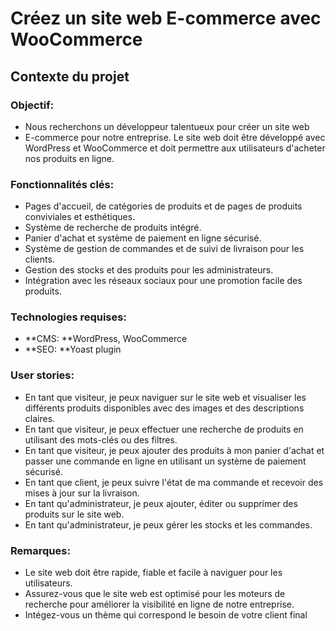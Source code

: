 # Créez un site web E-commerce avec WooCommerce
## Contexte du projet
### Objectif:

- Nous recherchons un développeur talentueux pour créer un site web
- E-commerce pour notre entreprise. Le site web doit être développé avec WordPress et WooCommerce et doit permettre aux utilisateurs d'acheter nos produits en ligne.

### Fonctionnalités clés:

- Pages d'accueil, de catégories de produits et de pages de produits conviviales et esthétiques.
- Système de recherche de produits intégré.
- Panier d'achat et système de paiement en ligne sécurisé.
- Système de gestion de commandes et de suivi de livraison pour les clients.
- Gestion des stocks et des produits pour les administrateurs.
- Intégration avec les réseaux sociaux pour une promotion facile des produits.
​
### Technologies requises:

- **CMS: **WordPress, WooCommerce
- **SEO: **Yoast plugin

### User stories:

- En tant que visiteur, je peux naviguer sur le site web et visualiser les différents produits disponibles avec des images et des descriptions claires.
- En tant que visiteur, je peux effectuer une recherche de produits en utilisant des mots-clés ou des filtres.
- En tant que visiteur, je peux ajouter des produits à mon panier d'achat et passer une commande en ligne en utilisant un système de paiement sécurisé.
- En tant que client, je peux suivre l'état de ma commande et recevoir des mises à jour sur la livraison.
- En tant qu'administrateur, je peux ajouter, éditer ou supprimer des produits sur le site web.
- En tant qu'administrateur, je peux gérer les stocks et les commandes.​

### Remarques:

- Le site web doit être rapide, fiable et facile à naviguer pour les utilisateurs.
- Assurez-vous que le site web est optimisé pour les moteurs de recherche pour améliorer la visibilité en ligne de notre entreprise.
- Intégez-vous un thème qui correspond le besoin de votre client final